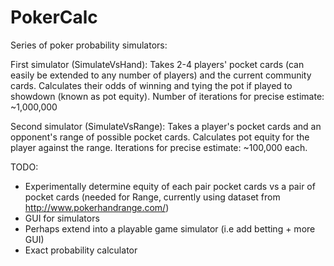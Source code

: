 # PokerCalc 

Series of poker probability simulators:

First simulator (SimulateVsHand): 
Takes 2-4 players' pocket cards (can easily be extended to any number of players) and the current community cards.  Calculates their odds of winning and tying the pot if played to showdown (known as pot equity).  Number of iterations for precise estimate: ~1,000,000

Second simulator (SimulateVsRange):
Takes a player's pocket cards and an opponent's range of possible pocket cards.  Calculates pot equity for the player against the range.  Iterations for precise estimate: ~100,000 each.

TODO: 
- Experimentally determine equity of each pair pocket cards vs a pair of pocket cards 
(needed for Range, currently using dataset from http://www.pokerhandrange.com/)
- GUI for simulators
- Perhaps extend into a playable game simulator (i.e add betting + more GUI)
- Exact probability calculator

